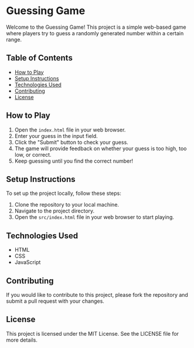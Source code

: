 # Guessing Game

Welcome to the Guessing Game! This project is a simple web-based game where players try to guess a randomly generated number within a certain range. 

## Table of Contents
- [How to Play](#how-to-play)
- [Setup Instructions](#setup-instructions)
- [Technologies Used](#technologies-used)
- [Contributing](#contributing)
- [License](#license)

## How to Play
1. Open the `index.html` file in your web browser.
2. Enter your guess in the input field.
3. Click the "Submit" button to check your guess.
4. The game will provide feedback on whether your guess is too high, too low, or correct.
5. Keep guessing until you find the correct number!

## Setup Instructions
To set up the project locally, follow these steps:
1. Clone the repository to your local machine.
2. Navigate to the project directory.
3. Open the `src/index.html` file in your web browser to start playing.

## Technologies Used
- HTML
- CSS
- JavaScript

## Contributing
If you would like to contribute to this project, please fork the repository and submit a pull request with your changes.

## License
This project is licensed under the MIT License. See the LICENSE file for more details.